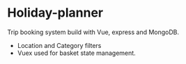 # Holiday-planner
Trip booking system build with Vue, express and MongoDB. 
- Location and Category filters
- Vuex used for basket state management.
